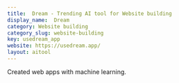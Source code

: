 ```yaml
---
title:  Dream - Trending AI tool for Website building
display_name:  Dream
category: Website building
category_slug: website-building
key: usedream_app
website: https://usedream.app/
layout: aitool
---
```


Created web apps with machine learning.
